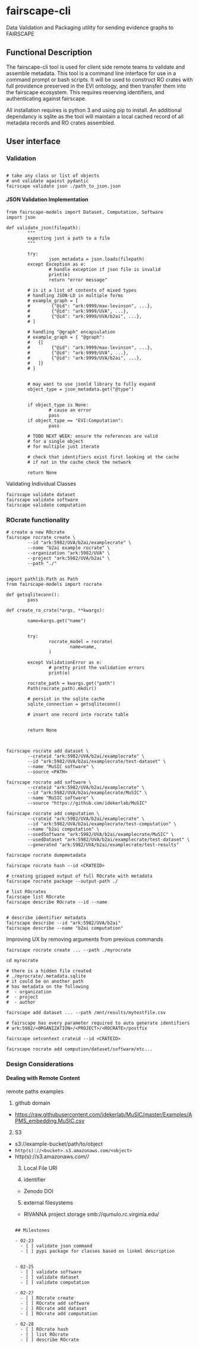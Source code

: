 # fairscape-cli
Data Validation and Packaging utility for sending evidence graphs to FAIRSCAPE

## Functional Description

The fairscape-cli tool is used for client side remote teams to validate and assemble
metadata. 
This tool is a command line interface for use in a command prompt or bash scripts.
It will be used to construct RO crates with full providence preserved in the EVI ontology,
and then transfer them into the fairscape ecosystem.
This requires reserving identifiers, and authenticating against fairscape.

All installation requires is python 3 and using pip to install.
An additional dependancy is sqlite as the tool will maintain a local cached record 
of all metadata records and RO crates assembled.

## User interface

### Validation
```

# take any class or list of objects
# and validate against pydantic
fairscape validate json ./path_to_json.json
```

#### JSON Validation Implementation

```
from fairscape-models import Dataset, Computation, Software
import json

def validate_json(filepath):
        """
        expecting just a path to a file
        """

        try:
                json_metadata = json.loads(filepath)
        except Exception as e:
                # handle exception if json file is invalid
                print(e)
                return "error message"

        # is it a list of contents of mixed types
        # handling JSON-LD in multiple forms 
        # example_graph = [
        #        {"@id": "ark:9999/max-levinson", ...},
        #        {"@id": "ark:9999/UVA", ...},
        #        {"@id": "ark:9999/UVA/b2ai", ...},
        # ]

        # handling "@graph" encapsulation
        # example_graph = { "@graph": 
        #   {[
        #        {"@id": "ark:9999/max-levinson", ...},
        #        {"@id": "ark:9999/UVA", ...},
        #        {"@id": "ark:9999/UVA/b2ai", ...},
        #   ]}
        # }
        

        # may want to use jsonld library to fully expand 
        object_type = json_metadata.get("@type")

        
        if object_type is None:
                # cause an error
                pass
        if object_type == "EVI:Computation":
                pass

        # TODO NEXT WEEK: ensure the references are valid
        # for a single object
        # for multiple just iterate

        # check that identifiers exist first looking at the cache 
        # if not in the cache check the network 

        return None
```

Validating Individual Classes
```
fairscape validate dataset
fairscape validate software
fairscape validate computation
```

### ROcrate functionality
```
# create a new ROcrate
fairscape rocrate create \
        --id "ark:5982/UVA/b2ai/examplecrate" \
        --name "b2ai example rocrate" \
        --organization "ark:5982/UVA" \
        --project "ark:5982/UVA/b2ai" \
        --path "./"

```

```

import pathlib.Path as Path 
from fairscape-models import rocrate

def getsqliteconn():
        pass

def create_ro_crate(*args, **kwargs):

        name=kargs.get("name")


        try: 
                rocrate_model = rocrate(
                        name=name,
                )

        except ValidationError as e:
                # pretty print the validation errors
                print(e)

        rocrate_path = kwargs.get("path")
        Path(rocrate_path).mkdir()

        # persist in the sqlite cache
        sqlite_connection = getsqliteconn()
        
        # insert one record into rocrate table
        

        return None
         
```


```

fairscape rocrate add dataset \
        --crateid "ark:5982/UVA/b2ai/examplecrate" \
        --id "ark:5982/UVA/b2ai/examplecrate/test-dataset" \
        --name "MuSIC software" \
        --source <PATH>

fairscape rocrate add software \
        --crateid "ark:5982/UVA/b2ai/examplecrate" \
        --id "ark:5982/UVA/b2ai/examplecrate/MuSIC" \
        --name "MuSIC software" \
        --source "https://github.com/idekerlab/MuSIC" 

fairscape rocrate add computation \
        --crateid "ark:5982/UVA/b2ai/examplecrate" \
        --id "ark:5982/UVA/b2ai/examplecrate/test-computation" \
        --name "b2ai computation" \
        --usedSoftware "ark:5982/UVA/b2ai/examplecrate/MuSIC" \
        --usedDataset "ark:5982/UVA/b2ai/examplecrate/test-dataset" \
        --generated "ark:5982/UVA/b2ai/examplecrate/test-results"

fairscape rocrate dumpmetadata

fairscape rocrate hash --id <CRATEID>

# creating gzipped output of full ROcrate with metadata
fairscape rocrate package --output-path ./

# list ROcrates
fairscape list ROcrate
fairscape describe ROcrate --id --name


# describe identifier metadata
fairscape describe --id "ark:5982/UVA/b2ai"
fairscape describe --name "b2ai computation"
```

Improving UX by removing arguments from previous commands

```
fairscape rocrate create ... --path ./myrocrate

cd myrocrate

# there is a hidden file created
# ./myrocrate/.metadata.sqlite
# it could be on another path
# has metadata on the following
#  - organization
#  - project
#  - author

fairscape add dataset ... --path /mnt/results/mytestfile.csv

# fairscape has every parameter required to auto generate identifiers
# ark:5982/<ORGANIZATION>/<PROJECT>/<ROCRATE>/postfix

fairscape setcontext crateid --id <CRATEID>

fairscape rocrate add compution/dataset/software/etc... 
```

### Design Considerations

#### Dealing with Remote Content

remote paths examples
1. github domain
  - https://raw.githubusercontent.com/idekerlab/MuSIC/master/Examples/APMS_embedding.MuSIC.csv

2. S3
- s3://example-bucket/path/to/object
- `http(s)://<bucket>.s3.amazonaws.com/<object>`
- http(s)://s3.amazonaws.com/<bucket>/<object>

3. Local File URI

4. identifier
- Zenodo DOI

5. external filesystems 
- RIVANNA project storage smb://qumulo.rc.virginia.edu/
```

## Milestones

- 02-23
  - [ ] validate json command
  - [ ] pypi package for classes based on linkml description


- 02-25
  - [ ] validate software
  - [ ] validate dataset
  - [ ] validate computation

- 02-27
  - [ ] ROcrate create
  - [ ] ROcrate add software
  - [ ] ROcrate add dataset
  - [ ] ROcrate add computation

- 02-28
  - [ ] ROcrate hash
  - [ ] list ROcrate
  - [ ] describe ROcrate
